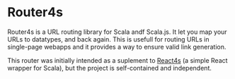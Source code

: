 # Router4s

Router4s is a URL routing library for Scala andf Scala.js. It let you map your URLs to datatypes, and back again. This is usefull for routing URLs in single-page webapps and it provides a way to ensure valid link generation.

This router was initially intended as a suplement to [React4s](https://github.com/Ahnfelt/react4s) (a simple React wrapper for Scala), but the project is self-contained and independent.
